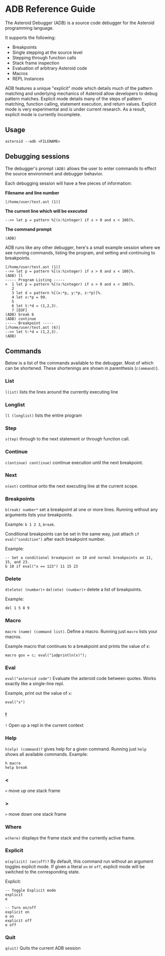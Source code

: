 # ADB Reference Guide
The Asteroid Debugger (ADB) is a source code debugger for the Asteroid programming language.

It supports the following:
* Breakpoints
* Single stepping at the source level
* Stepping through function calls
* Stack frame inspection
* Evaluation of arbitrary Asteroid code
* Macros
* REPL Instances

ADB features a unique "explicit" mode which details much of the pattern matching and underlying
mechanics of Asteroid allow developers to debug pattern matches. Explicit mode
details many of the steps of pattern matching, function calling, statement execution, and
return values. Explicit mode is very experimental and is under current research. As a result,
explicit mode is currently incomplete.

## Usage
```
asteroid --adb <FILENAME>
```

## Debugging sessions
The debugger's prompt `(ADB)` allows the user to enter commands to effect the source environment
and debugger behavior.

Each debugging session will have a few pieces of information:

__Filename and line number__
```
[/home/user/test.ast (1)]
```

__The current line which will be executed__
```
-->> let p = pattern %[(x:%integer) if x > 0 and x < 100]%.
```

__The command prompt__
```
(ADB)
```

ADB runs like any other debugger, here's a small example session where
we see running commands, listing the program, and setting and continuing to breakpoints.
```
[/home/user/test.ast (1)]
-->> let p = pattern %[(x:%integer) if x > 0 and x < 100]%.
(ADB) ll
----- Program Listing -----
>  1 let p = pattern %[(x:%integer) if x > 0 and x < 100]%.
   2 
   3 let d = pattern %[(x:*p, y:*p, z:*p)]%.
   4 let x:*p = 99.
   5 
   6 let t:*d = (1,2,3).
   7 [EOF]
(ADB) break 6
(ADB) continue
----- Breakpoint -----
[/home/user/test.ast (6)]
-->> let t:*d = (1,2,3).
(ADB) 
```

## Commands
Below is a list of the commands available to the debugger. Most of which can be shortened.
These shortenings are shown in parenthesis (`c(ommand)`).

### List
`l(ist)` lists the lines around the currently executing line

### Longlist
`ll (longlist)` lists the entire program

### Step
`s(tep)` through to the next statement or through function call.

### Continue
`c(ontinue) cont(inue)` continue execution until the next breakpoint.

### Next
`n(ext)` continue onto the next executing line at the current scope.

### Breakpoints
`b(reak) number*` set a breakpoint at one or more lines. Running without any arguments
lists your breakpoints.

Example: `b 1 2 3`, `break`.

Conditional breakpoints can be set in the same way, just attach `if eval("condition")`
after each breakpoint number.

Example:
```
-- Set a conditional breakpoint on 10 and normal breakpoints on 11, 15, and 23.
b 10 if eval("x == 123") 11 15 23
```

### Delete
`d(elete) (number)+` `del(ete) (number)+` delete a list of breakpoints.

Example:
```
del 1 5 8 9
```

### Macro
`macro (name) (command list)`. Define a macro. Running just `macro` lists your macros.

Example macro that continues to a breakpoint and prints the value of x:
```
macro gox = c; eval("io@println(x)");
```

### Eval
`eval("asteroid code")` Evaluate the asteroid code between quotes. Works exactly like a single-line
repl.

Example, print out the value of `x`:
```
eval("x")
```

### !
`!` Open up a repl in the current context

### Help
`h(elp) (command)?` gives help for a given command. Running just `help` shows all available commands.
Example:
```
h macro
help break
```

### <
`<` move up one stack frame

### >
`>` move down one stack frame

### Where
`w(here)` displays the frame stack and the currently active frame.

### Explicit
`e(xplicit) (on|off)?` By default, this command run without an argument toggles
explicit mode. If given a literal `on` or `off`, explicit mode will be switched
to the corresponding state.

Explicit:
```
-- Toggle Explicit mode
explicit
e

-- Turn on/off
explicit on
e on
explicit off
e off
```

### Quit
`q(uit)` Quits the current ADB session